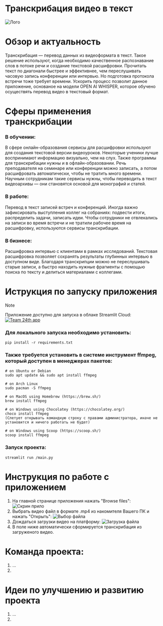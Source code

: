 # Транскрибация видео в текст
![Лого](https://timeweb.com/ru/community/article/a1/a179096fabed2b3a361f52471f1ed1a5.jpg)

# Обзор и актуальность 
Транскрибация — перевод данных из видеоформата в текст. Такое решение используют, когда необходимо качественное распознавание слов в потоке речи и создание текстовой расшифровки.
Прочитать текст по диагонали быстрее и эффективнее, чем переслушивать часовую запись конференции или интервью. Но подготовка протокола встречи тоже требует времени. Ускорить процесс позволит данное приложение, основаное на модели OPEN AI WHISPER, которое обучено осуществять перевод видео в текстовый формат. 

# Сферы применения транскрибации

### В обучении:
В сфере онлайн-образования сервисы для расшифровки используют для создания текстовой версии видеоуроков. Некоторые ученики лучше воспринимают информацию визуально, чем на слух. Также программы для транскрибации нужны и в офлайн-образовании. Речь преподавателя на семинаре или конференции можно записать, а потом расшифровать автоматически, чтобы не тратить много времени. Научным сотрудникам такие сервисы нужны, чтобы переводить в текст видеоархивы — они становятся основой для монографий и статей.

### В работе:
Перевод в текст записей встреч и конференций. Иногда важно зафиксировать выступления коллег на собраниях: подвести итоги, распределить задачи, записать идеи. Чтобы сотрудники не отвлекались на записи во время встречи и не тратили рабочее время на расшифровку, используются сервисы транскрибации.

### В бизнесе:
Расшифровка интервью с клиентами в рамках исследований. Текстовая расшифровка позволяет сохранять результаты глубинных интервью в доступном виде. Благодаря транскрипции можно не переслушивать старые записи, а быстро находить нужные фрагменты с помощью поиска по тексту и делиться материалами с коллегами.


# Иструкция по запуску приложения 

> [!NOTE]
> Приложение доступно для запуска в облаке Streamlit Cloud:
> [![Team 24th app](https://static.streamlit.io/badges/streamlit_badge_black_white.svg)](https://video-to-text-demo-app.streamlit.app/)
 
### Для локального запуска необходимо установить:

```
pip install -r requirements.txt
```
### Также требуется установить в системе инструмент ffmpeg, который доступен в менеджерах пакетов:

```
# on Ubuntu or Debian
sudo apt update && sudo apt install ffmpeg
```
```
# on Arch Linux
sudo pacman -S ffmpeg
```
```
# on MacOS using Homebrew (https://brew.sh/)
brew install ffmpeg
```
```
# on Windows using Chocolatey (https://chocolatey.org/)
choco install ffmpeg
(Слетует открывать командную строку с правами администратора, иначе не установится и ничего работать не будет)
```
```
# on Windows using Scoop (https://scoop.sh/)
scoop install ffmpeg
```
### Запуск проекта:
```
streamlit run /main.py
```


# Инструкция по работе с приложением

1. На главной странице приложения нажать "Browse files":
![Скрин прило](https://github.com/xobivan/Video-to-text-demo-app/assets/153428984/e0c1e7ee-c6cb-4d33-8857-6a371a1d508f)
2. Выбрать видео файл в формате .mp4 из накомителя Вашего ПК и нажать "Открыть":
![Выбор файла](https://github.com/xobivan/Video-to-text-demo-app/assets/153428984/9c3d395a-6125-4c1d-9459-b3f4be1300ae)
3. Дождаться загрузки видео на платформу:
![Загрузка файла](https://github.com/xobivan/Video-to-text-demo-app/assets/153428984/b6248afe-856c-4918-b443-971aa90d1ca7)
4. В поле ниже автоматически сформируется транскрибация из загруженого видео.

# Команда проекта:

1. ...
2. 

# Идеи по улучшению и развитию проекта 

1. ...
2.













